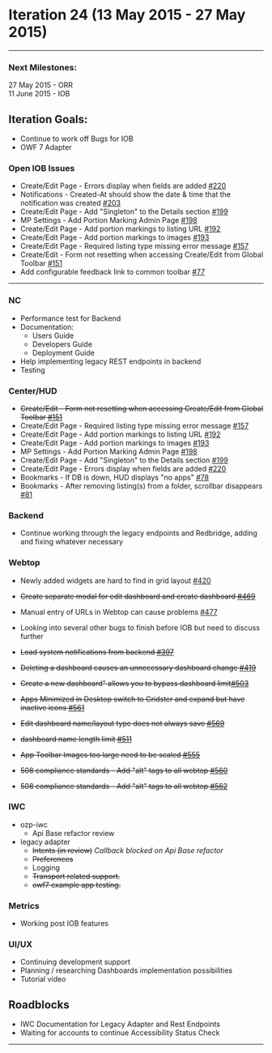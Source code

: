 # Iteration 24 (13 May 2015 - 27 May 2015)

*** 
### Next Milestones:
27 May 2015 - ORR
<br>11 June 2015 - IOB

## Iteration Goals:
* Continue to work off Bugs for IOB
* OWF 7 Adapter

### Open IOB Issues
* Create/Edit Page - Errors display when fields are added [#220](http://github.com/ozone-development/ozp-center/issues/220)
* Notifications - Created-At should show the date & time that the notification was created [#203](http://github.com/ozone-development/ozp-center/issues/203)
* Create/Edit Page - Add "Singleton" to the Details section [#199](http://github.com/ozone-development/ozp-center/issues/199)
* MP Settings - Add Portion Marking Admin Page [#198](http://github.com/ozone-development/ozp-center/issues/198)
* Create/Edit Page - Add portion markings to listing URL [#192](http://github.com/ozone-development/ozp-center/issues/192)
* Create/Edit Page - Add portion markings to images [#193](http://github.com/ozone-development/ozp-center/issues/193)
* Create/Edit Page - Required listing type missing error message [#157](http://github.com/ozone-development/ozp-center/issues/157)
* Create/Edit - Form not resetting when accessing Create/Edit from Global Toolbar [#151](http://github.com/ozone-development/ozp-center/issues/151)
* Add configurable feedback link to common toolbar [#77](http://github.com/ozone-development/ozp-center/issues/77)

***


### NC 
* Performance test for Backend
* Documentation:
  * Users Guide
  * Developers Guide
  * Deployment Guide
* Help implementing legacy REST endpoints in backend
* Testing

### Center/HUD
* ~~Create/Edit - Form not resetting when accessing Create/Edit from Global Toolbar [#151](http://github.com/ozone-development/ozp-center/issues/151)~~
* Create/Edit Page - Required listing type missing error message [#157](http://github.com/ozone-development/ozp-center/issues/157)
* Create/Edit Page - Add portion markings to listing URL [#192](http://github.com/ozone-development/ozp-center/issues/192)
* Create/Edit Page - Add portion markings to images [#193](http://github.com/ozone-development/ozp-center/issues/193)
* MP Settings - Add Portion Marking Admin Page [#198](http://github.com/ozone-development/ozp-center/issues/198)
* Create/Edit Page - Add "Singleton" to the Details section [#199](http://github.com/ozone-development/ozp-center/issues/199)
* Create/Edit Page - Errors display when fields are added [#220](http://github.com/ozone-development/ozp-center/issues/220)
* Bookmarks - If DB is down, HUD displays "no apps" [#78](http://github.com/ozone-development/ozp-center/issues/78)
* Bookmarks - After removing listing(s) from a folder, scrollbar disappears [#81](http://github.com/ozone-development/ozp-center/issues/81)


### Backend
* Continue working through the legacy endpoints and Redbridge, adding and fixing whatever necessary


### Webtop
* Newly added widgets are hard to find in grid layout [#420](http://github.com/ozone-development/ozp-webtop/issues/420)
* ~~Create separate modal for edit dashboard and create dashboard [#469](http://github.com/ozone-development/ozp-webtop/issues/469)~~
* Manual entry of URLs in Webtop can cause problems [#477](http://github.com/ozone-development/ozp-webtop/issues/477)

* Looking into several other bugs to finish before IOB but need to discuss further
* ~~Load system notifications from backend [#397](http://github.com/ozone-development/ozp-webtop/issues/397)~~
* ~~Deleting a dashboard causes an unnecessary dashboard change [#419](http://github.com/ozone-development/ozp-webtop/issues/419)~~
* ~~Create a new dashboard" allows you to bypass dashboard limit[#503](http://github.com/ozone-development/ozp-webtop/issues/503)~~
* ~~Apps Minimized in Desktop switch to Gridster and expand but have inactive icons [#561](http://github.com/ozone-development/ozp-webtop/issues/561)~~
* ~~Edit dashboard name/layout type does not always save [#569](http://github.com/ozone-development/ozp-webtop/issues/569)~~
* ~~dashboard name length limit [#511](http://github.com/ozone-development/ozp-webtop/issues/511)~~
* ~~App Toolbar Images too large need to be scaled [#555](http://github.com/ozone-development/ozp-webtop/issues/555)~~
* ~~508 compliance standards - Add "alt" tags to all webtop [#560](http://github.com/ozone-development/ozp-webtop/issues/560)~~
* ~~508 compliance standards - Add "alt" tags to all webtop [#562](http://github.com/ozone-development/ozp-webtop/issues/562)~~


### IWC
* ozp-iwc
  * Api Base refactor review
* legacy adapter
  * ~~Intents (in review)~~ _Callback blocked on Api Base refactor_
  * ~~Preferences~~
  * Logging
  * ~~Transport related support.~~
  * ~~owf7 example app testing.~~

### Metrics
* Working post IOB features

### UI/UX
* Continuing development support
* Planning / researching Dashboards implementation possibilities
* Tutorial video

## Roadblocks
* IWC Documentation for Legacy Adapter and Rest Endpoints
* Waiting for accounts to continue Accessibility Status Check

***